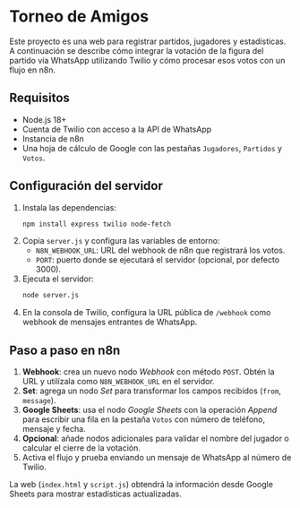 # Torneo de Amigos

Este proyecto es una web para registrar partidos, jugadores y estadísticas. A continuación se describe cómo integrar la votación de la figura del partido vía WhatsApp utilizando Twilio y cómo procesar esos votos con un flujo en n8n.

## Requisitos
- Node.js 18+
- Cuenta de Twilio con acceso a la API de WhatsApp
- Instancia de n8n
- Una hoja de cálculo de Google con las pestañas `Jugadores`, `Partidos` y `Votos`.

## Configuración del servidor
1. Instala las dependencias:
   ```bash
   npm install express twilio node-fetch
   ```
2. Copia `server.js` y configura las variables de entorno:
   - `N8N_WEBHOOK_URL`: URL del webhook de n8n que registrará los votos.
   - `PORT`: puerto donde se ejecutará el servidor (opcional, por defecto 3000).
3. Ejecuta el servidor:
   ```bash
   node server.js
   ```
4. En la consola de Twilio, configura la URL pública de `/webhook` como webhook de mensajes entrantes de WhatsApp.

## Paso a paso en n8n
1. **Webhook**: crea un nuevo nodo *Webhook* con método `POST`. Obtén la URL y utilízala como `N8N_WEBHOOK_URL` en el servidor.
2. **Set**: agrega un nodo *Set* para transformar los campos recibidos (`from`, `message`).
3. **Google Sheets**: usa el nodo *Google Sheets* con la operación *Append* para escribir una fila en la pestaña `Votos` con número de teléfono, mensaje y fecha.
4. **Opcional**: añade nodos adicionales para validar el nombre del jugador o calcular el cierre de la votación.
5. Activa el flujo y prueba enviando un mensaje de WhatsApp al número de Twilio.

La web (`index.html` y `script.js`) obtendrá la información desde Google Sheets para mostrar estadísticas actualizadas.

